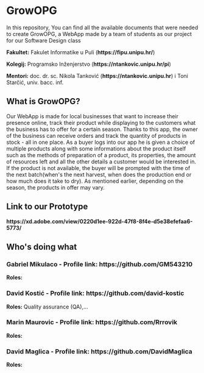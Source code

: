 <h1>GrowOPG</h1>
In this repository, You can find all the available documents that were needed to create GrowOPG, a WebApp made by a team of students as our project for our Software Design class

<p><strong>Fakultet:</strong> Fakulet Informatike u Puli (<strong>https://fipu.unipu.hr/</strong>)</p>
<p><strong>Kolegij:</strong> Programsko Inženjerstvo (<strong>https://ntankovic.unipu.hr/pi</strong>)</p>
<p><strong>Mentori:</strong> doc. dr. sc. Nikola Tanković (<strong>https://ntankovic.unipu.hr</strong>) i Toni Starčić, univ. bacc. inf.</p>

<h2>What is GrowOPG?</h2>
Our WebApp is made for local businesses that want to increase their presence online, track their product while displaying to the customers what the business has to offer for a certain season. Thanks to  this app, the owner of the business can receive orders and track the quantity of products in stock - all in one place. As a buyer logs into our app he is given a choice of multiple products along with some informations about the product itself such as the methods of preparation of a product, its properties, the amount of resources left and all the other details a customer would be interested in. If the product is not available, the buyer will be prompted with the time of the next batch(when's the next harvest, when does the  production end or how much does it take to dry). As mentioned earlier, depending on the season, the products in offer may vary.

<h2>Link to our Prototype</h2>
<strong>https://xd.adobe.com/view/0220d1ee-922d-47f8-8f4e-d5e38efefaa6-5773/</strong>

<h2>Who's doing what</h2>
<h3>Gabriel Mikulaco - Profile link: <strong>https://github.com/GM543210</strong></h3>
<p><strong>Roles: </strong></p>

<h3>David Kostić - Profile link: <strong>https://github.com/david-kostic</strong></h3>
<p><strong>Roles: </strong>Quality assurance (QA),...</p>

<h3>Marin Maurovic - Profile link: <strong>https://github.com/Rrrovik</strong></h3>
<p><strong>Roles: </strong></p>

<h3>David Maglica - Profile link: <strong>https://github.com/DavidMaglica</strong></h3>
<p><strong>Roles: </strong></p>
